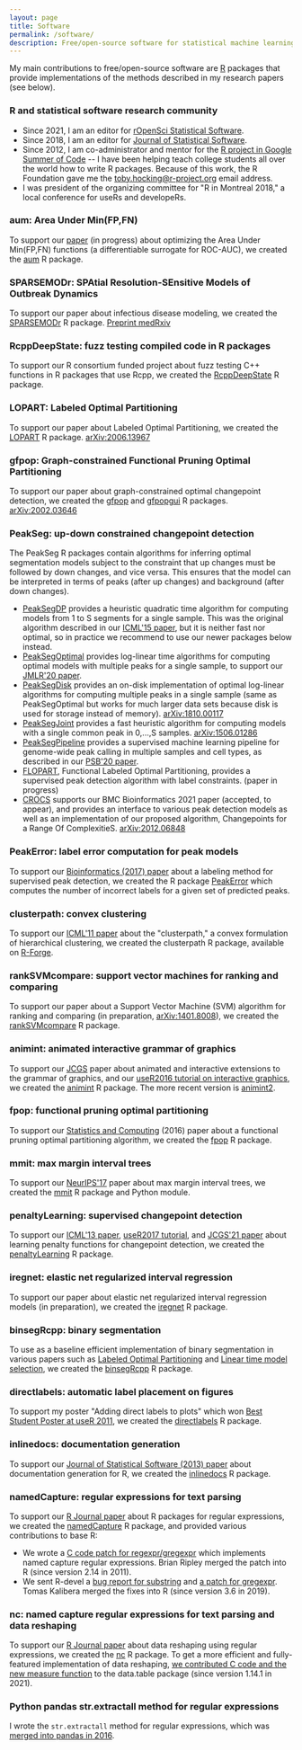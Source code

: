 ```yaml
---
layout: page
title: Software
permalink: /software/
description: Free/open-source software for statistical machine learning and data visualization 
---
```


My main contributions to free/open-source software are
[R](http://r-project.org) packages that provide implementations of the
methods described in my research papers (see below). 

### R and statistical software research community

- Since 2021, I am an editor for [rOpenSci Statistical
  Software](https://ropenscilabs.github.io/statistical-software-review-book/#welcome).
- Since 2018, I am an editor for [Journal of Statistical
  Software](https://www.jstatsoft.org/about/editorialTeam).
- Since 2012, I am co-administrator and mentor for the
  [R project in Google Summer of Code](https://github.com/rstats-gsoc/)
  -- I have been helping teach college students all over the world how
  to write R packages. Because of this work, the R Foundation gave me
  the [toby.hocking@r-project.org](mailto:toby.hocking@r-project.org)
  email address.
- I was president of the organizing committee for "R in Montreal 2018,"
  a local conference for useRs and developeRs.
  
### aum: Area Under Min(FP,FN)

To support our [paper](https://arxiv.org/abs/2107.01285) (in progress)
about optimizing the Area Under Min(FP,FN) functions (a differentiable
surrogate for ROC-AUC), we created the
[aum](https://github.com/tdhock/aum) R package.

### SPARSEMODr: SPAtial Resolution-SEnsitive Models of Outbreak Dynamics

To support our paper about infectious disease modeling, we
created the [SPARSEMODr](https://github.com/NAU-CCL/SPARSEMODr/)
R package. [Preprint medRxiv](https://www.medrxiv.org/content/10.1101/2021.05.13.21256216v1)

### RcppDeepState: fuzz testing compiled code in R packages

To support our R consortium funded project about fuzz testing C++
functions in R packages that use Rcpp, we created the
[RcppDeepState](https://github.com/akhikolla/RcppDeepState) R package.

### LOPART: Labeled Optimal Partitioning

To support our paper about Labeled Optimal Partitioning, we
created the [LOPART](https://github.com/tdhock/LOPART) R
package. [arXiv:2006.13967](https://arxiv.org/abs/2006.13967)

### gfpop: Graph-constrained Functional Pruning Optimal Partitioning

To support our paper about graph-constrained optimal changepoint
detection, we created the [gfpop](https://github.com/vrunge/gfpop) and
[gfpopgui](https://github.com/julianstanley/gfpopgui) R
packages. [arXiv:2002.03646](https://arxiv.org/abs/2002.03646)

### PeakSeg: up-down constrained changepoint detection

The PeakSeg R packages contain algorithms for inferring optimal
segmentation models subject to the constraint that up changes must be
followed by down changes, and vice versa. This ensures that the model
can be interpreted in terms of peaks (after up changes) and background
(after down changes). 

- [PeakSegDP](https://CRAN.R-project.org/package=PeakSegDP) provides a
  heuristic quadratic time algorithm for computing models from 1 to S
  segments for a single sample. This was the original algorithm
  described in our
  [ICML'15 paper](http://jmlr.org/proceedings/papers/v37/hocking15.html),
  but it is neither fast nor optimal, so in practice we recommend to
  use our newer packages below instead.
- [PeakSegOptimal](https://CRAN.R-project.org/package=PeakSegOptimal)
  provides log-linear time algorithms for computing optimal models
  with multiple peaks for a single sample, to support our [JMLR'20
  paper](http://jmlr.org/papers/v21/18-843.html).
- [PeakSegDisk](https://github.com/tdhock/PeakSegDisk) provides an
  on-disk implementation of optimal log-linear algorithms for
  computing multiple peaks in a single sample (same as PeakSegOptimal
  but works for much larger data sets because disk is used for storage
  instead of memory).
  [arXiv:1810.00117](https://arxiv.org/abs/1810.00117)
- [PeakSegJoint](https://CRAN.R-project.org/package=PeakSegJoint) provides a
  fast heuristic algorithm for computing models with a single common
  peak in 0,...,S
  samples. [arXiv:1506.01286](https://arxiv.org/abs/1506.01286)
- [PeakSegPipeline](https://github.com/tdhock/PeakSegPipeline)
  provides a supervised machine learning pipeline for genome-wide peak
  calling in multiple samples and cell types, as described in our
  [PSB'20
  paper](http://psb.stanford.edu/psb-online/proceedings/psb20/Hocking.pdf).
- [FLOPART](https://github.com/tdhock/FLOPART), Functional Labeled
  Optimal Partitioning, provides a supervised peak detection algorithm
  with label constraints. (paper in progress)
- [CROCS](https://github.com/aLiehrmann/CROCS) supports our BMC
  Bioinformatics 2021 paper (accepted, to appear), and provides an
  interface to various peak detection models as well as an
  implementation of our proposed algorithm, Changepoints for a Range
  Of
  ComplexitieS. [arXiv:2012.06848](https://arxiv.org/abs/2012.06848)

### PeakError: label error computation for peak models

To support our
[Bioinformatics (2017)
paper](https://www.ncbi.nlm.nih.gov/pubmed/27797775) about a labeling method for supervised peak detection, we
created the R package
[PeakError](https://CRAN.R-project.org/package=PeakError) which computes
the number of incorrect labels for a given set of predicted peaks.

### clusterpath: convex clustering

To support our
[ICML'11 paper](http://www.icml-2011.org/papers/419_icmlpaper.pdf)
about the "clusterpath," a convex formulation of hierarchical
clustering, we created the clusterpath R package, available on
[R-Forge](http://clusterpath.r-forge.r-project.org/). 

### rankSVMcompare: support vector machines for ranking and comparing

To support our
paper about a Support Vector Machine (SVM) algorithm
for ranking and comparing (in preparation,
[arXiv:1401.8008](http://arxiv.org/abs/1401.8008)), we created the
[rankSVMcompare](https://github.com/tdhock/rankSVMcompare) R package.

### animint: animated interactive grammar of graphics

To support our
[JCGS](https://amstat.tandfonline.com/doi/full/10.1080/10618600.2018.1513367)
paper about animated and interactive extensions to the grammar of
graphics, and our [useR2016 tutorial on interactive
graphics](https://github.com/tdhock/interactive-tutorial), we created
the [animint](https://github.com/tdhock/animint) R package. The more
recent version is [animint2](https://github.com/tdhock/animint2).

### fpop: functional pruning optimal partitioning

To support our
[Statistics and Computing](https://link.springer.com/article/10.1007/s11222-016-9636-3)
(2016) paper about a functional pruning optimal
partitioning algorithm, we created the
[fpop](https://r-forge.r-project.org/R/?group_id=1851) R package.

### mmit: max margin interval trees

To support our
[NeurIPS'17](http://papers.nips.cc/paper/7080-maximum-margin-interval-trees)
paper about max margin interval trees, we created the
[mmit](https://github.com/aldro61/mmit) R package and Python module.

### penaltyLearning: supervised changepoint detection

To support our [ICML'13
paper](http://proceedings.mlr.press/v28/hocking13.html), [useR2017
tutorial](https://rcdata.nau.edu/genomic-ml/change-tutorial/Supervised.html),
and [JCGS'21
paper](https://amstat.tandfonline.com/doi/full/10.1080/10618600.2021.2000422)
about learning penalty functions for changepoint detection, we created
the
[penaltyLearning](https://CRAN.R-project.org/package=penaltyLearning)
R package.

### iregnet: elastic net regularized interval regression

To support our paper about elastic net regularized interval regression
models (in preparation), we created the
[iregnet](https://github.com/anujkhare/iregnet) R package.

### binsegRcpp: binary segmentation

To use as a baseline efficient implementation of binary segmentation
in various papers such as [Labeled Optimal
Partitioning](https://arxiv.org/abs/2006.13967) and [Linear time model
selection](https://arxiv.org/abs/2003.02808), we created the
[binsegRcpp](https://cloud.r-project.org/web/packages/binsegRcpp/) R
package.

### directlabels: automatic label placement on figures

To support my poster "Adding direct labels to plots" which won
[Best Student Poster at useR 2011](https://www.r-project.org/conferences/useR-2011/),
we created the
[directlabels](https://CRAN.R-project.org/package=directlabels) R
package.

### inlinedocs: documentation generation

To support our
[Journal of Statistical Software (2013) paper](https://www.jstatsoft.org/article/view/v054i06)
about documentation generation for R, we created the
[inlinedocs](https://CRAN.R-project.org/package=inlinedocs) R package.

### namedCapture: regular expressions for text parsing

To support our [R Journal
paper](https://journal.r-project.org/archive/2019/RJ-2019-050/index.html)
about R packages for regular expressions, we created the
[namedCapture](https://CRAN.R-project.org/package=namedCapture) R
package, and provided various contributions to base R:

* We wrote a [C code patch for
  regexpr/gregexpr](https://bugs.r-project.org/bugzilla3/show_bug.cgi?id=14518)
  which implements named capture regular expressions. Brian
  Ripley merged the patch into R (since version 2.14 in 2011).
* We sent R-devel a [bug report for
  substring](https://stat.ethz.ch/pipermail/r-devel/2019-February/077393.html)
  and [a patch for
  gregexpr](https://stat.ethz.ch/pipermail/r-devel/2019-February/077315.html). Tomas
  Kalibera merged the fixes into R (since version 3.6 in 2019).

### nc: named capture regular expressions for text parsing and data reshaping

To support our [R Journal paper](https://journal.r-project.org/archive/2021/RJ-2021-029/index.html)
about data reshaping using regular expressions, we created the
[nc](https://CRAN.R-project.org/package=nc) R package. To get a more
efficient and fully-featured implementation of data reshaping, [we
contributed C code and the new measure
function](https://github.com/Rdatatable/data.table/pull/4731) to the
data.table package (since version 1.14.1 in 2021).

### Python pandas str.extractall method for regular expressions

I wrote the `str.extractall` method for regular expressions, which was
[merged into pandas in 2016](https://github.com/pandas-dev/pandas/pull/11386).

